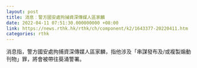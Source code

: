 ```yaml
---
layout: post
title: 消息︰警方國安處拘捕資深傳媒人區家麟
date: 2022-04-11 07:51:30.000000000 +08:00
link: https://news.rthk.hk/rthk/ch/component/k2/1643377-20220411.htm
categories: rthk
---
```


消息指，警方國安處拘捕資深傳媒人區家麟，指他涉及「串謀發布及/或複製煽動刊物」罪，將會被帶往葵涌警署。
